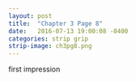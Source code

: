 ```yaml
---
layout: post
title:  "Chapter 3 Page 8"
date:   2016-07-13 19:00:08 -0400
categories: strip grip
strip-image: ch3pg8.png
---
```

first impression  
